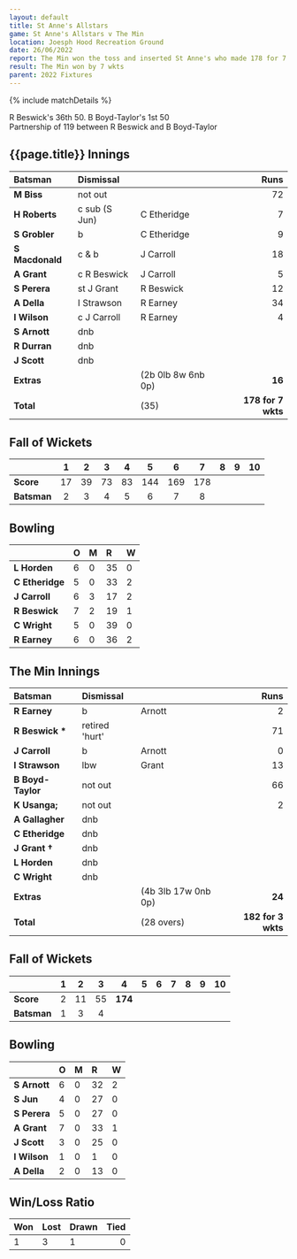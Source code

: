 ```yaml
---
layout: default
title: St Anne's Allstars
game: St Anne's Allstars v The Min
location: Joesph Hood Recreation Ground
date: 26/06/2022
report: The Min won the toss and inserted St Anne's who made 178 for 7 wkts in 35 overs. The Min made 182 for 3 wkts in reply in 28 overs
result: The Min won by 7 wkts
parent: 2022 Fixtures
---
```


{% include matchDetails %}

R Beswick's 36th 50. B Boyd-Taylor's 1st 50<br />
Partnership of 119 between R Beswick and B Boyd-Taylor

## {{page.title}} Innings

| Batsman | Dismissal | | Runs |
|:---|:---|---|---:|
| **M Biss** | not out |  | 72 |
| **H Roberts** | c sub (S Jun) | C Etheridge | 7 |
| **S Grobler** | b | C Etheridge | 9 |
| **S Macdonald** | c & b | J Carroll | 18 |
| **A Grant** | c R Beswick | J Carroll | 5 |
| **S Perera** | st J Grant | R Beswick | 12 |
| **A Della** | I Strawson | R Earney | 34 |
| **I Wilson** | c J Carroll | R Earney | 4 |
| **S Arnott** | dnb |  |  |
| **R Durran** | dnb |  |  |
| **J Scott** | dnb | |  |
| **Extras** | | (2b 0lb 8w 6nb 0p) | **16** |
| **Total** | | (35) | **178 for 7 wkts** |

## Fall of Wickets

| | 1 | 2 | 3 | 4 | 5 | 6 | 7 | 8 | 9 | 10 |
|---|:---:|:---:|:---:|:---:|:---:|:---:|:---:|:---:|:---:|:---:|
| **Score** | 17 | 39 | 73 | 83 | 144 | 169 | 178 |  |  |  |
| **Batsman** | 2 | 3 | 4 | 5 | 6 | 7 | 8 |  |  |  | 

## Bowling

| | O | M | R | W |
|---|:---|:---|:---|:---|
| **L Horden** | 6 | 0 | 35 | 0 |
| **C Etheridge** | 5 | 0 | 33 | 2 |
| **J Carroll** | 6 | 3 | 17 | 2 |
| **R Beswick** | 7 | 2 | 19 | 1 |
| **C Wright** | 5 | 0 | 39 | 0 |
| **R Earney** | 6 | 0 | 36 | 2 |

## The Min Innings

| Batsman | Dismissal | | Runs |
|:---|:---|---|---:|
| **R Earney** | b | Arnott | 2 |
| **R Beswick &#42;** | retired 'hurt' |  | 71 |
| **J Carroll** | b | Arnott | 0 |
| **I Strawson** | lbw | Grant | 13 |
| **B Boyd-Taylor** | not out |  | 66 |
| **K Usanga;** | not out |  | 2 |
| **A Gallagher** | dnb |  |  |
| **C Etheridge** | dnb |  |  |
| **J Grant &#8224;** | dnb |  |  |
| **L Horden** | dnb |  |  |
| **C Wright** | dnb |  |  |
| **Extras** | | (4b 3lb 17w 0nb 0p) | **24** |
| **Total** | | (28 overs) | **182 for 3 wkts** |

## Fall of Wickets

| | 1 | 2 | 3 | 4 | 5 | 6 | 7 | 8 | 9 | 10 |
|---|:---:|:---:|:---:|:---:|:---:|:---:|:---:|:---:|:---:|:---:|
| **Score** | 2 | 11 | 55 | **174** |  |  |  |  |  |  |
| **Batsman** | 1 | 3 | 4 |  |  |  |  |  |  |  | 

## Bowling

| | O | M | R | W |
|---|:---|:---|:---|:---|
| **S Arnott** | 6 | 0 | 32 | 2 |
| **S Jun** | 4 | 0 | 27 | 0 |
| **S Perera** | 5 | 0 | 27 | 0 |
| **A Grant** | 7 | 0 | 33 | 1 |
| **J Scott** | 3 | 0 | 25 | 0 |
| **I Wilson** | 1 | 0 | 1 | 0 |
| **A Della** | 2 | 0 | 13 | 0 |

## Win/Loss Ratio

| Won | Lost | Drawn | Tied |
|:---|:---|:---|---:|
| 1 | 3 | 1 | 0 |